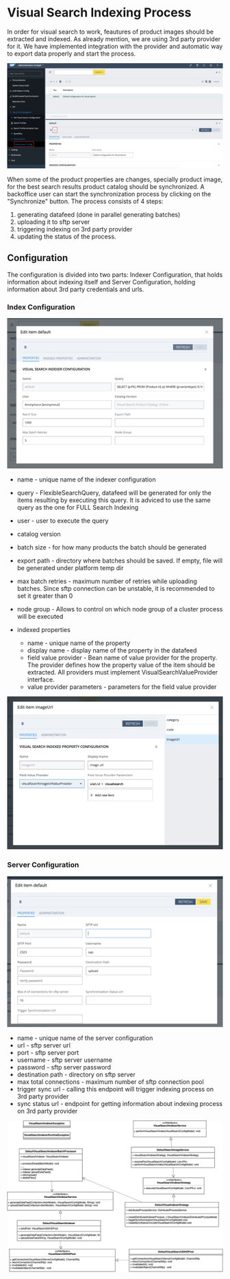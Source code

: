 
# Visual Search Indexing Process

In order for visual search to work, feautures of product images should be extracted and indexed. As already mention, we are using 3rd party provider for it. We have implemented integration with the provider and automatic way to export data properly and start the process.

![Visual Search Indexing](images/synch_button.png)

When some of the product properties are changes, specially product image, for the best search results product catalog should be synchronized. A backoffice user can start the synchronization process by clicking on the "Synchronize" button. The process consists of 4 steps:

1. generating datafeed (done in parallel generating batches)
2. uploading it to sftp server
3. triggering indexing on 3rd party provider
4. updating the status of the process.

## Configuration

The configuration is divided into two parts: Indexer Configuration, that holds information about indexing itself and Server Configuration, holding information about 3rd party credentials and urls.

### Index Configuration

![Visual Search Indexer Configuration](images/indexer_configuration.png)

- name - unique name of the indexer configuration
- query - FlexibleSearchQuery, datafeed will be generated for only the items resulting by executing this query. It is adviced to use the same query as the one for FULL Search Indexing
- user - user to execute the query
- catalog version
- batch size - for how many products the batch should be generated
- export path - directory where batches should be saved. If empty, file will be generated under platform temp dir
- max batch retries - maximum number of retries while uploading batches. Since sftp connection can be unstable, it is recommended to set it greater than 0
- node group - Allows to control on which node group of a cluster process will be executed
- indexed properties

    * name - unique name of the property
    * display name - display name of the property in the datafeed
    * field value provider - Bean name of value provider for the property. The provider defines how the property value of the item should be extracted. All providers must implement VisualSearchValueProvider interface.
    * value provider parameters - parameters for the field value provider

![Visual Search Index Properties](images/indexed_properties.png)

### Server Configuration

![Visual Search Server Configuration](images/server_configuration.png)

- name - unique name of the server configuration
- url - sftp server url
- port - sftp server port
- username - sftp server username
- password - sftp server password
- destination path - directory on sftp server
- max total connections - maximum number of sftp connection pool
- trigger sync url - calling this endpoint will trigger indexing process on 3rd party provider
- sync status url - endpoint for getting information about indexing process on 3rd party provider

![Visual Search Indexing Class Diagram](images/class_diagram_indexing.png)
